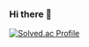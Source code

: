 ### Hi there 👋

[![Solved.ac Profile](http://mazassumnida.wtf/api/v2/generate_badge?boj=ht0729)](https://solved.ac/ht0729/)

<!--
**sungsil0624/sungsil0624** is a ✨ _special_ ✨ repository because its `README.md` (this file) appears on your GitHub profile.

Here are some ideas to get you started:

- 🔭 I’m currently working on ...
- 🌱 I’m currently learning ...
- 👯 I’m looking to collaborate on ...
- 🤔 I’m looking for help with ...
- 💬 Ask me about ...
- 📫 How to reach me: ...
- 😄 Pronouns: ...
- ⚡ Fun fact: ...
-->
